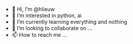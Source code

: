 - 👋 Hi, I’m @hlieuw
- 👀 I’m interested in python, ai
- 🌱 I’m currently learning everything and nothing
- 💞️ I’m looking to collaborate on ...
- 📫 How to reach me ...

<!---
hlieuw/hlieuw is a ✨ special ✨ repository because its `README.md` (this file) appears on your GitHub profile.
You can click the Preview link to take a look at your changes.
--->
